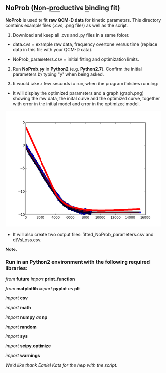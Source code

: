 ## NoProb (<ins>No</ins>n-<ins>pro</ins>ductive <ins>b</ins>inding fit)
**NoProb** is used to fit **raw QCM-D data** for kinetic parameters. This directory contains example files (.cvs, .png files) as well as the script.

1. Download and keep all .cvs and .py files in a same folder.

  - data.cvs = example raw data, frequency overtone versus time (replace data in this file with your QCM-D data). 

  - NoProb_parameters.csv = initial fitting and optimization limits.

2. Run **NoProb.py** in **Python2** (e.g. **Python2.7**). Confirm the initial parameters by typing "y" when being asked.

3. It would take a few seconds to run, when the program finishes running:
  - It will display the optimized parameters and a graph (graph.png) showing the raw data, the inital curve and the optimized curve, together with error in the initial model and error in the optimized model. 
 
<p align="center">
  <img src="https://github.com/epitope/NoProb/blob/main/Graph.png" width="500" title="Example of a fitting curve">
</p>
  
  - It will also create two output files: fitted_NoProb_parameters.csv and dtVsLoss.csv. 

**Note:**
### Run in an Python2 environment with the following required libraries:

*from* __future__ *import* **print_function**

*from* **matplotlib** *import* **pyplot** *as* **plt**

*import* **csv**

*import* **math**

*import* **numpy** *as* **np**

*import* **random**

*import* **sys**

*import* **scipy.optimize**

*import* **warnings**


*We'd like thank Daniel Kats for the help with the script.*
